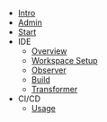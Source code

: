 - [Intro](workshop/readme)
- [Admin](workshop/01_admin)
- [Start](workshop/02_start)
- IDE
   - [Overview](workshop/ide_overview)
   - [Workspace Setup](workshop/03_ide)
   - [Observer](workshop/04_observer)
   - [Build](workshop/05_build)
   - [Transformer](workshop/07_transformer)   
- CI/CD
   - [Usage](workshop/06_cicd)
